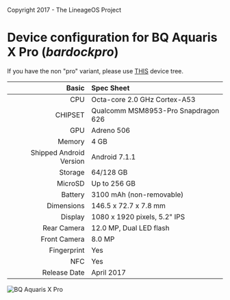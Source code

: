 Copyright 2017 - The LineageOS Project

Device configuration for BQ Aquaris X Pro (_bardockpro_)
=====================================================

If you have the non "pro" variant, please use [THIS](https://github.com/ZeD73/android_device_bq_bardock) device tree.

Basic   | Spec Sheet
-------:|:-------------------------
CPU     | Octa-core 2.0 GHz Cortex-A53
CHIPSET | Qualcomm MSM8953-Pro Snapdragon 626
GPU     | Adreno 506
Memory  | 4 GB
Shipped Android Version | Android 7.1.1
Storage | 64/128 GB
MicroSD | Up to 256 GB
Battery | 3100 mAh (non-removable)
Dimensions | 146.5 x 72.7 x 7.8 mm
Display | 1080 x 1920 pixels, 5.2" IPS
Rear Camera  | 12.0 MP, Dual LED flash
Front Camera | 8.0 MP
Fingerprint | Yes
NFC | Yes
Release Date | April 2017

![BQ Aquaris X Pro](https://store.bq.com/media/catalog/product/cache/4/image/800x800/9df78eab33525d08d6e5fb8d27136e95/a/q/aquaris_xpro_black_frontal_800x800_4.jpg "BQ Aquaris X Pro")
